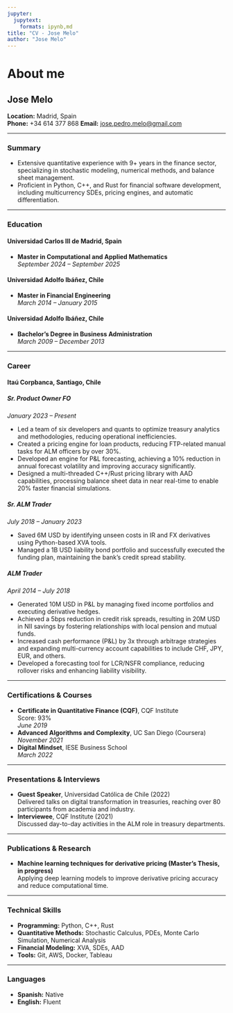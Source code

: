 ```yaml
---
jupyter:
  jupytext:
    formats: ipynb,md
title: "CV - Jose Melo"
author: "Jose Melo"
---
```


# About me

## Jose Melo

**Location:** Madrid, Spain  
**Phone:** +34 614 377 868
**Email:** [jose.pedro.melo@gmail.com](mailto:jose.pedro.melo@gmail.com)

---

### Summary

- Extensive quantitative experience with 9+ years in the finance sector, specializing in stochastic modeling, numerical methods, and balance sheet management.
- Proficient in Python, C++, and Rust for financial software development, including multicurrency SDEs, pricing engines, and automatic differentiation.

---

### Education

#### Universidad Carlos III de Madrid, Spain

- **Master in Computational and Applied Mathematics**  
  *September 2024 – September 2025*

#### Universidad Adolfo Ibáñez, Chile

- **Master in Financial Engineering**  
  *March 2014 – January 2015*

#### Universidad Adolfo Ibáñez, Chile

- **Bachelor’s Degree in Business Administration**  
  *March 2009 – December 2013*

---

### Career

#### Itaú Corpbanca, Santiago, Chile

##### Sr. Product Owner FO  

*January 2023 – Present*

- Led a team of six developers and quants to optimize treasury analytics and methodologies, reducing operational inefficiencies.
- Created a pricing engine for loan products, reducing FTP-related manual tasks for ALM officers by over 30%.
- Developed an engine for P&L forecasting, achieving a 10% reduction in annual forecast volatility and improving accuracy significantly.
- Designed a multi-threaded C++/Rust pricing library with AAD capabilities, processing balance sheet data in near real-time to enable 20% faster financial simulations.

##### Sr. ALM Trader  

*July 2018 – January 2023*

- Saved 6M USD by identifying unseen costs in IR and FX derivatives using Python-based XVA tools.
- Managed a 1B USD liability bond portfolio and successfully executed the funding plan, maintaining the bank’s credit spread stability.

##### ALM Trader  

*April 2014 – July 2018*

- Generated 10M USD in P&L by managing fixed income portfolios and executing derivative hedges.
- Achieved a 5bps reduction in credit risk spreads, resulting in 20M USD in NII savings by fostering relationships with local pension and mutual funds.
- Increased cash performance (P&L) by 3x through arbitrage strategies and expanding multi-currency account capabilities to include CHF, JPY, EUR, and others.
- Developed a forecasting tool for LCR/NSFR compliance, reducing rollover risks and enhancing liability visibility.

---

### Certifications & Courses

- **Certificate in Quantitative Finance (CQF)**, CQF Institute  
  Score: 93%  
  *June 2019*
- **Advanced Algorithms and Complexity**, UC San Diego (Coursera)  
  *November 2021*
- **Digital Mindset**, IESE Business School  
  *March 2022*

---

### Presentations & Interviews

- **Guest Speaker**, Universidad Católica de Chile (2022)  
  Delivered talks on digital transformation in treasuries, reaching over 80 participants from academia and industry.
- **Interviewee**, CQF Institute (2021)  
  Discussed day-to-day activities in the ALM role in treasury departments.

---

### Publications & Research

- **Machine learning techniques for derivative pricing (Master’s Thesis, in progress)**  
  Applying deep learning models to improve derivative pricing accuracy and reduce computational time.

---

### Technical Skills

- **Programming:** Python, C++, Rust  
- **Quantitative Methods:** Stochastic Calculus, PDEs, Monte Carlo Simulation, Numerical Analysis  
- **Financial Modeling:** XVA, SDEs, AAD  
- **Tools:** Git, AWS, Docker, Tableau

---

### Languages

- **Spanish:** Native  
- **English:** Fluent
